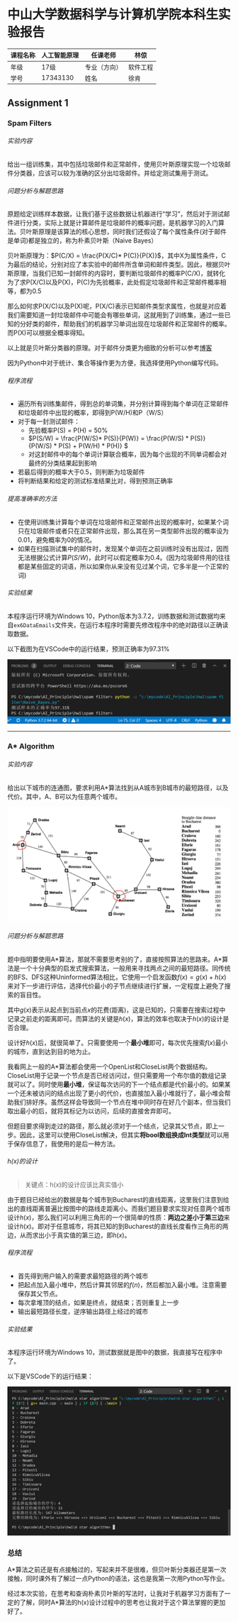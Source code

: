 #  中山大学数据科学与计算机学院本科生实验报告

| 课程名称 | 人工智能原理 | 任课老师     | 林倞     |
| -------- | ------------ | ------------ | -------- |
| 年级     | 17级         | 专业（方向） | 软件工程 |
| 学号     | 17343130     | 姓名         | 徐肯     |

## Assignment 1

### Spam Filters

###### 实验内容

给出一组训练集，其中包括垃圾邮件和正常邮件，使用贝叶斯原理实现一个垃圾邮件分类器，应该可以较为准确的区分出垃圾邮件。并给定测试集用于测试。

###### 问题分析与解题思路

原题给定训练样本数据，让我们基于这些数据让机器进行“学习”，然后对于测试邮件进行分类，实际上就是计算邮件是垃圾邮件的概率问题，是机器学习的入门算法。贝叶斯原理是该算法的核心思想，同时我们还假设了每个属性条件(对于邮件是单词)都是独立的，称为朴素贝叶斯（Naive Bayes）

贝叶斯原理为：$P(C/X) = \frac{P(X/C)* P(C)}{P(X)}$，其中X为属性条件，C为最后的结论，分别对应了本实验中的邮件所含单词和邮件类型。因此，根据贝叶斯原理，当我们已知一封邮件的内容时，要判断垃圾邮件的概率P(C/X)，就转化为了求P(X/C)以及P(X)，P(C)为先验概率，此处假定垃圾邮件和正常邮件概率相等，都为0.5

那么如何求P(X/C)以及P(X)呢，P(X/C)表示已知邮件类型求属性，也就是对应着我们需要知道一封垃圾邮件中可能会有哪些单词，这就用到了训练集，通过一些已知的分好类的邮件，帮助我们的机器学习单词出现在垃圾邮件和正常邮件的概率。而P(X)可以根据全概率得知。

以上就是贝叶斯分类器的原理。对于邮件分类更为细致的分析可以参考[博客](https://www.cnblogs.com/csguo/p/7804683.html)

因为Python中对于统计、集合等操作更为方便，我选择使用Python编写代码。

###### 程序流程

+ 遍历所有训练集邮件，得到总的单词集，并分别计算得到每个单词在正常邮件和垃圾邮件中出现的概率，即得到P(W/H)和P（W/S）
+ 对于每一封测试邮件：
  + 先验概率P(S) = P(H) = 50%
  + $P(S/W) = \frac{P(W/S)* P(S)}{P(W)} = \frac{P(W/S) * P(S)} {P(W/S) * P(S) + P(W/H) * P(H)} $
  + 对这封邮件中的每个单词计算联合概率，因为每个出现的不同单词都会对最终的分类结果起到影响
+ 若最后得到的概率大于0.5，则判断为垃圾邮件
+ 将判断结果和给定的测试标准结果比对，得到预测正确率

###### 提高准确率的方法

+ 在使用训练集计算每个单词在垃圾邮件和正常邮件出现的概率时，如果某个词只在垃圾邮件或者只在正常邮件出现，那么其在另一类型邮件出现的概率设为0.01，避免概率为0的情况。
+ 如果在扫描测试集中的邮件时，发现某个单词在之前训练时没有出现过，因而无法根据公式计算$P(S/W)$，此时可以假定概率为0.4。(因为垃圾邮件用的往往都是某些固定的词语，所以如果你从来没有见过某个词，它多半是一个正常的词)

###### 实验结果

本程序运行环境为Windows 10，Python版本为3.7.2，训练数据和测试数据均来自`ex6DataEmails`文件夹，在运行本程序时需要先修改程序中的绝对路径以正确读取数据。

以下截图为在VSCode中的运行结果，预测正确率为97.31%

![result](..\hw1\img\result1.png)

------

### A* Algorithm

###### 实验内容

给出以下城市的连通图，要求利用A*算法找到从A城市到B城市的最短路径，以及代价。其中，A、B可以为任意两个城市。

![paths](..\hw1\img\cities.png)

###### 问题分析与解题思路

题中指明要使用A*算法，那就不需要思考别的了，直接按照算法的思路来。A\*算法是一个十分典型的启发式搜索算法，一般用来寻找两点之间的最短路径。同传统的BFS、DFS这种Uninformed算法相比，它使用一个启发函数$f(x) = g(x) + h(x)$ 来对下一步进行评估，选择代价最小的子节点继续进行扩展，一定程度上避免了搜索的盲目性。

其中$g(x)$表示从起点到当前点$x$的花费(距离)，这是已知的，只需要在搜索过程中记录之前走的距离即可。而算法的关键是$h(x)$，算法的效率也取决于$h(x)$的设计是否合理。

设计好$h(x)$后，就很简单了。只需要使用一个**最小堆**即可，每次优先搜索$f(x)$最小的城市，直到达到目的地为止。

我看网上一般的A*算法都会使用一个OpenList和CloseList两个数据结构。CloseList用于记录一个节点是否已经访问过，但只需要用一个布尔值的数组记录就可以了。同时使用**最小堆**，保证每次访问的下一个结点都是代价最小的。如果某一个还未被访问的结点出现了更小的代价，也直接加入最小堆就行了，最小堆会帮助我们排好序。虽然这样会导致同一个节点在堆中同时存在好几个副本，但当我们取出最小的后，就将其标记为以访问，后续的直接舍弃即可。

但题目要求得到走过的路径，那么就必须对于一个结点，记录其父节点，即上一步。因此，这里可以使用CloseList解决，但其实**将bool数组换成Int类型**就可以用于保存信息了，我使用的是后一种方法。

###### h(x)的设计

> 关键点：h(x)的设计应该比真实值小

由于题目已经给出的数据是每个城市到Bucharest的直线距离，这里我们注意到给出的直线距离普遍比按图中的路线走距离小。而我们题目要求实现对任意两个城市设计$h(x)$，那么我们可以利用三角形的一个很简单的性质：**两边之差小于第三边**来设计$h(x)$。即对于任意城市，将其已知的到Bucharest的直线长度看作三角形的两边，从而求出小于真实值的第三边，即$h(x)$。

###### 程序流程

+ 首先得到用户输入的需要求最短路径的两个城市
+ 把起点加入最小堆中，然后计算其邻居的$f(n)$，然后都加入最小堆。注意需要保存其父节点。
+ 每次拿堆顶的结点，如果是终点，就结束；否则重复上一步
+ 输出最短路径长度，逆序输出路径上经过的城市

###### 实验结果

本程序运行环境为Windows 10，测试数据就是图中的数据，我直接写在程序中了。

以下是VSCode下的运行结果：

![paths](..\hw1\img\result2.png)

### 总结

A*算法之前还是有点接触过的，写起来并不是很难，但贝叶斯分类器还是第一次接触，同时课外有了解过一点Python的语法，这也是我第一次用Python写作业。

经过本次实验，在思考和查询朴素贝叶斯的写法时，让我对于机器学习方面有了一定的了解，同时A*算法的h(x)设计过程中的思考也让我对于这个算法掌握的更加好了。